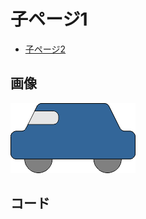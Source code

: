 # 子ページ1

- [子ページ2](./page2.md)

## 画像
![車](./images/car.png)

## コード
<!-- #code ./codes/hello.c -->

